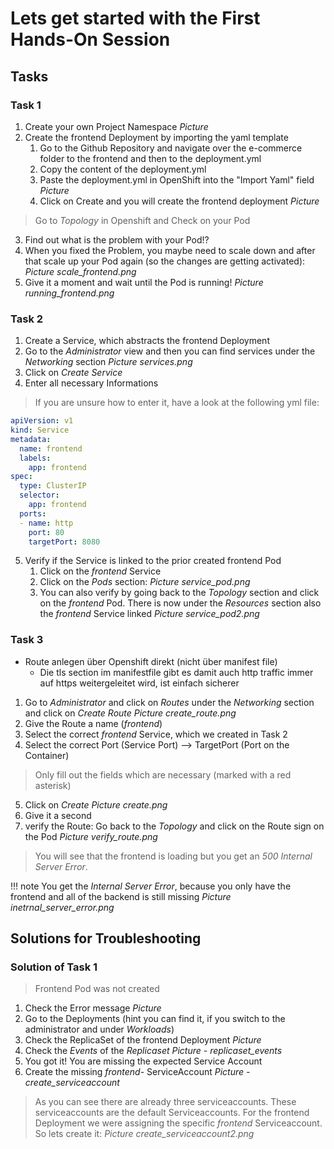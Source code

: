 # Lets get started with the First Hands-On Session

## Tasks

### Task 1
1. Create your own Project Namespace
*Picture*
2. Create the frontend Deployment by importing the yaml template
	1. Go to the Github Repository and navigate over the e-commerce folder to the frontend and then to the deployment.yml 
	2. Copy the content of the deployment.yml 
	3. Paste the deployment.yml in OpenShift into the "Import Yaml" field
		*Picture*
	4. Click on Create and you will create the frontend deployment
		*Picture*
> Go to *Topology* in Openshift and Check on your Pod
3. Find out what is the problem with your Pod!? 
4. When you fixed the Problem, you maybe need to scale down and after that scale up your Pod again (so the changes are getting activated):
*Picture scale_frontend.png*
5. Give it a moment and wait until the Pod is running!
*Picture running_frontend.png*

### Task 2
1. Create a Service, which abstracts the frontend Deployment
2. Go to the *Administrator* view and then you can find services under the *Networking* section
*Picture services.png*
3. Click on *Create Service*
4. Enter all necessary Informations 
> If you are unsure how to enter it, have a look at the following yml file: 

``` e-commerce/frontend/service.yml
apiVersion: v1
kind: Service
metadata:
  name: frontend
  labels:
    app: frontend
spec:
  type: ClusterIP
  selector:
    app: frontend
  ports:
  - name: http
    port: 80
    targetPort: 8080
```

5. Verify if the Service is linked to the prior created frontend Pod 
	1. Click on the *frontend* Service
	2. Click on the *Pods* section:
	*Picture service_pod.png*
	3. You can also verify by going back to the *Topology* section and click on the *frontend* Pod. There is now under the *Resources* section also the *frontend* Service linked
*Picture service_pod2.png*


### Task 3 
- Route anlegen über Openshift direkt (nicht über manifest file)
	- Die tls section im manifestfile gibt es damit auch http traffic immer auf https weitergeleitet wird, ist einfach sicherer
1. Go to *Administrator* and click on *Routes* under the *Networking* section and click on *Create Route*
*Picture create_route.png*
2. Give the Route a name (*frontend*)
3. Select the correct *frontend* Service, which we created in Task 2
4. Select the correct Port (Service Port) --> TargetPort (Port on the Container)
> Only fill out the fields which are necessary (marked with a red asterisk)
5. Click on *Create*
*Picture create.png*
6. Give it a second 
7. verify the Route: Go back to the *Topology* and click on the Route sign on the Pod 
*Picture verify_route.png*

> You will see that the frontend is loading but you get an *500 Internal Server Error*. 

!!! note 
    You get the *Internal Server Error*, because you only have the frontend and all of the backend is still missing
    *Picture inetrnal_server_error.png*


## Solutions for Troubleshooting

### Solution of Task 1

> Frontend Pod was not created
1. Check the Error message
	*Picture*
2. Go to the Deployments (hint you can find it, if you switch to the administrator and under *Workloads*)
3. Check the ReplicaSet of the frontend Deployment 
	*Picture*
4. Check the *Events* of the *Replicaset* 
	*Picture - replicaset_events*
5. You got it! You are missing the expected Service Account
6. Create the missing *frontend*- ServiceAccount
*Picture - create_serviceaccount*
> As you can see there are already three serviceaccounts. These serviceaccounts are the default Serviceaccounts. For the frontend Deployment we were assigning the specific *frontend* Serviceaccount. So lets create it: 
*Picture create_serviceaccount2.png*